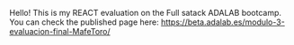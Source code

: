 Hello! This is my REACT evaluation on the Full satack ADALAB bootcamp. You can check the published page here: https://beta.adalab.es/modulo-3-evaluacion-final-MafeToro/
